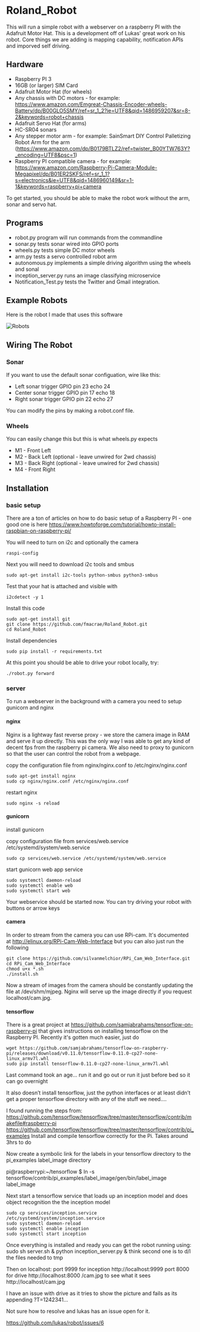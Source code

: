 # Roland_Robot

This will run a simple robot with a webserver on a raspberry PI with the Adafruit Motor Hat.  This is a development off of Lukas' great work on his robot.  Core things we are adding is mapping capability, notification APIs and imporved self driving.

## Hardware

- Raspberry PI 3
- 16GB (or larger) SIM Card
- Adafruit Motor Hat (for wheels)
- Any chassis with DC motors - for example: https://www.amazon.com/Emgreat-Chassis-Encoder-wheels-Battery/dp/B00GLO5SMY/ref=sr_1_2?ie=UTF8&qid=1486959207&sr=8-2&keywords=robot+chassis
- Adafruit Servo Hat (for arms)
- HC-SR04 sonars
- Any stepper motor arm - for example: SainSmart DIY Control Palletizing Robot Arm for the arm (https://www.amazon.com/dp/B0179BTLZ2/ref=twister_B00YTW763Y?_encoding=UTF8&psc=1)
- Raspberry PI compatible camera - for example: https://www.amazon.com/Raspberry-Pi-Camera-Module-Megapixel/dp/B01ER2SKFS/ref=sr_1_1?s=electronics&ie=UTF8&qid=1486960149&sr=1-1&keywords=raspberry+pi+camera

To get started, you should be able to make the robot work without the arm, sonar and servo hat.

## Programs

- robot.py program will run commands from the commandline
- sonar.py tests sonar wired into GPIO ports
- wheels.py tests simple DC motor wheels
- arm.py tests a servo controlled robot arm
- autonomous.py implements a simple driving algorithm using the wheels and sonal
- inception_server.py runs an image classifying microservice
- Notification_Test.py tests the Twitter and Gmail integration.

## Example Robots

Here is the robot I made that uses this software

![Robots](https://s3.amazonaws.com/websofttechnology/roland.jpg)

## Wiring The Robot
### Sonar

If you want to use the default sonar configuation, wire like this:

- Left sonar trigger GPIO pin 23 echo 24
- Center sonar trigger GPIO pin 17 echo 18
- Right sonar trigger GPIO pin 22 echo 27

You can modify the pins by making a robot.conf file.

### Wheels

You can easily change this but this is what wheels.py expects

- M1 - Front Left
- M2 - Back Left (optional - leave unwired for 2wd chassis)
- M3 - Back Right (optional - leave unwired for 2wd chassis)
- M4 - Front Right 


## Installation

### basic setup

There are a ton of articles on how to do basic setup of a Raspberry PI - one good one is here https://www.howtoforge.com/tutorial/howto-install-raspbian-on-raspberry-pi/

You will need to turn on i2c and optionally the camera

```
raspi-config
```

Next you will need to download i2c tools and smbus

```
sudo apt-get install i2c-tools python-smbus python3-smbus
```

Test that your hat is attached and visible with

```
i2cdetect -y 1
```

Install this code

```
sudo apt-get install git
git clone https://github.com/fmacrae/Roland_Robot.git
cd Roland_Robot
```

Install dependencies

```
sudo pip install -r requirements.txt
```

At this point you should be able to drive your robot locally, try:

```
./robot.py forward
```

### server

To run a webserver in the background with a camera you need to setup gunicorn and nginx

#### nginx

Nginx is a lightway fast reverse proxy - we store the camera image in RAM and serve it up directly.  This was the only way I was able to get any kind of decent fps from the raspberry pi camera.  We also need to proxy to gunicorn so that the user can control the robot from a webpage.

copy the configuration file from nginx/nginx.conf to /etc/nginx/nginx.conf

```
sudo apt-get install nginx
sudo cp nginx/nginx.conf /etc/nginx/nginx.conf
```

restart nginx

```
sudo nginx -s reload
```

#### gunicorn

install gunicorn


copy configuration file from services/web.service /etc/systemd/system/web.service

```
sudo cp services/web.service /etc/systemd/system/web.service
```

start gunicorn web app service

```
sudo systemctl daemon-reload
sudo systemctl enable web
sudo systemctl start web
```

Your webservice should be started now.  You can try driving your robot with buttons or arrow keys

#### camera

In order to stream from the camera you can use RPi-cam.  It's documented at http://elinux.org/RPi-Cam-Web-Interface but you can also just run the following

```
git clone https://github.com/silvanmelchior/RPi_Cam_Web_Interface.git
cd RPi_Cam_Web_Interface
chmod u+x *.sh
./install.sh
```

Now a stream of images from the camera should be constantly updating the file at /dev/shm/mjpeg.  Nginx will serve up the image directly if you request localhost/cam.jpg.

#### tensorflow

There is a great project at https://github.com/samjabrahams/tensorflow-on-raspberry-pi that gives instructions on installing tensorflow on the Raspberry PI.  Recently it's gotten much easier, just do

```
wget https://github.com/samjabrahams/tensorflow-on-raspberry-pi/releases/download/v0.11.0/tensorflow-0.11.0-cp27-none-linux_armv7l.whl
sudo pip install tensorflow-0.11.0-cp27-none-linux_armv7l.whl
```

Last command took an age... run it and go out or run it just before bed so it can go overnight
 
It also doesn’t install tensorflow, just the python interfaces or at least didn’t get a proper tensorflow directory with any of the stuff we need….
 
I found running the steps from:
https://github.com/tensorflow/tensorflow/tree/master/tensorflow/contrib/makefile#raspberry-pi
https://github.com/tensorflow/tensorflow/tree/master/tensorflow/contrib/pi_examples
Install and compile tensorflow correctly for the Pi.  Takes around 3hrs to do
 

Now create a symbolic link for the labels in your tensorflow directory to the pi_examples label_image directory

pi@raspberrypi:~/tensorflow $ ln -s tensorflow/contrib/pi_examples/label_image/gen/bin/label_image label_image



Next start a tensorflow service that loads up an inception model and does object recognition the the inception model

```
sudo cp services/inception.service /etc/systemd/system/inception.service
sudo systemctl daemon-reload
sudo systemctl enable inception
sudo systemctl start inception
```


Once everything is installed and ready you can get the robot running using:
sudo sh server.sh &
python inception_server.py &
think second one is to d/l the files needed to tmp
 
Then on localhost:
port 9999 for inception  http://localhost:9999
port 8000 for drive http://localhost:8000
/cam.jpg to see what it sees  http://localhost/cam.jpg
 
I have an issue with drive as it tries to show the picture and fails as its appending ?T=1242341…
 
Not sure how to resolve and lukas has an issue open for it.
 
https://github.com/lukas/robot/issues/6
 
 
```


